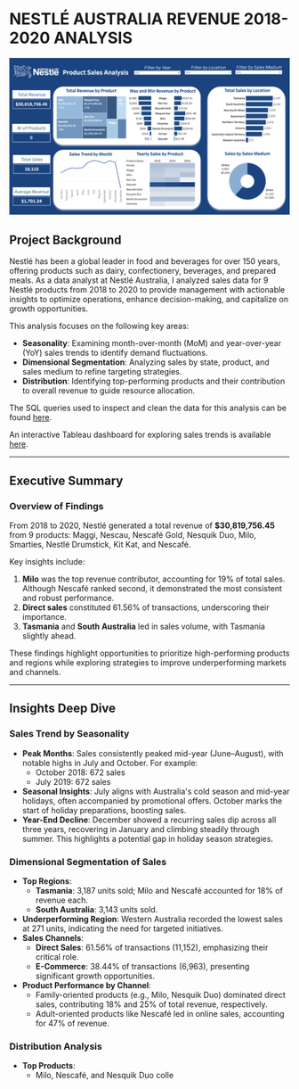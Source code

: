 # NESTLÉ AUSTRALIA REVENUE 2018-2020 ANALYSIS

![Revenue Analysis Visualization](images/nestle_dashboard.png)

## Project Background
Nestlé has been a global leader in food and beverages for over 150 years, offering products such as dairy, confectionery, beverages, and prepared meals. As a data analyst at Nestlé Australia, I analyzed sales data for 9 Nestlé products from 2018 to 2020 to provide management with actionable insights to optimize operations, enhance decision-making, and capitalize on growth opportunities.

This analysis focuses on the following key areas:
- **Seasonality**: Examining month-over-month (MoM) and year-over-year (YoY) sales trends to identify demand fluctuations.
- **Dimensional Segmentation**: Analyzing sales by state, product, and sales medium to refine targeting strategies.
- **Distribution**: Identifying top-performing products and their contribution to overall revenue to guide resource allocation.

The SQL queries used to inspect and clean the data for this analysis can be found [here](https://github.com/tructoldmethat/Nestle-Australia-Sales-Analysis/blob/main/nestlesales.sql). 

An interactive Tableau dashboard for exploring sales trends is available [here](https://public.tableau.com/app/profile/truc.huynh3135/viz/NestlSalesAnalysis/NestleDashboard).

---

## Executive Summary

### Overview of Findings
From 2018 to 2020, Nestlé generated a total revenue of **$30,819,756.45** from 9 products: Maggi, Nescau, Nescafé Gold, Nesquik Duo, Milo, Smarties, Nestlé Drumstick, Kit Kat, and Nescafé.

Key insights include:
1. **Milo** was the top revenue contributor, accounting for 19% of total sales. Although Nescafé ranked second, it demonstrated the most consistent and robust performance.
2. **Direct sales** constituted 61.56% of transactions, underscoring their importance.
3. **Tasmania** and **South Australia** led in sales volume, with Tasmania slightly ahead.

These findings highlight opportunities to prioritize high-performing products and regions while exploring strategies to improve underperforming markets and channels.

---

## Insights Deep Dive

### Sales Trend by Seasonality
- **Peak Months**: Sales consistently peaked mid-year (June–August), with notable highs in July and October. For example:
  - October 2018: 672 sales
  - July 2019: 672 sales
- **Seasonal Insights**: July aligns with Australia's cold season and mid-year holidays, often accompanied by promotional offers. October marks the start of holiday preparations, boosting sales.
- **Year-End Decline**: December showed a recurring sales dip across all three years, recovering in January and climbing steadily through summer. This highlights a potential gap in holiday season strategies.

### Dimensional Segmentation of Sales
- **Top Regions**:
  - **Tasmania**: 3,187 units sold; Milo and Nescafé accounted for 18% of revenue each.
  - **South Australia**: 3,143 units sold.
- **Underperforming Region**: Western Australia recorded the lowest sales at 271 units, indicating the need for targeted initiatives.
- **Sales Channels**:
  - **Direct Sales**: 61.56% of transactions (11,152), emphasizing their critical role.
  - **E-Commerce**: 38.44% of transactions (6,963), presenting significant growth opportunities.
- **Product Performance by Channel**:
  - Family-oriented products (e.g., Milo, Nesquik Duo) dominated direct sales, contributing 18% and 25% of total revenue, respectively.
  - Adult-oriented products like Nescafé led in online sales, accounting for 47% of revenue.

### Distribution Analysis
- **Top Products**:
  - Milo, Nescafé, and Nesquik Duo colle
